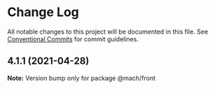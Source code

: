 # Change Log

All notable changes to this project will be documented in this file.
See [Conventional Commits](https://conventionalcommits.org) for commit guidelines.

## 4.1.1 (2021-04-28)

**Note:** Version bump only for package @mach/front
